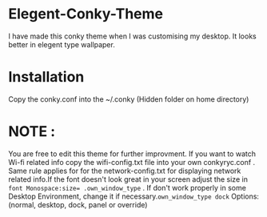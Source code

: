 # Elegent-Conky-Theme

I have made this conky theme when I was customising my desktop. It looks better in elegent type wallpaper.
# Installation
Copy the conky.conf into the ~/.conky (Hidden folder on home directory)
# NOTE : 
You are free to edit this theme for further improvment. If you want to watch Wi-fi related info copy the wifi-config.txt file into your own conkyryc.conf . Same rule applies for for the network-config.txt for displaying network related info.If the font doesn't look great in your screen adjust the size in ``` font Monospace:size= .own_window_type ``` . If don't work properly in some Desktop Environment, change it if necessary.``` own_window_type dock ``` Options: (normal, desktop, dock, panel or override)
